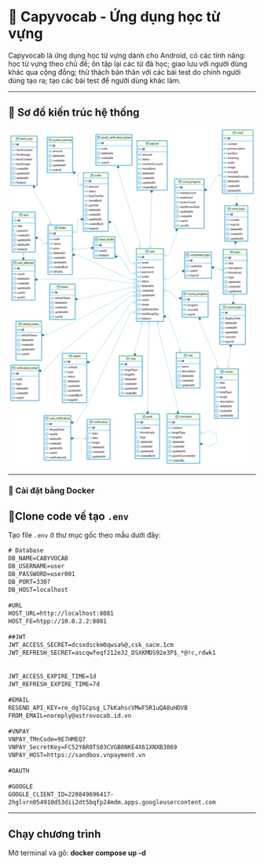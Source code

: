 # 🚀 Capyvocab - Ứng dụng học từ vựng

Capyvocab là ứng dụng học từ vựng dành cho Android, có các tính năng: học từ vựng theo chủ đề; ôn tập lại các từ đã học; giao lưu với người dùng khác qua cộng đồng; thử thách bản thân với các bài test do chính người dùng tạo ra; tạo các bài test để người dùng khác làm.

---

## 🧠 Sơ đồ kiến trúc hệ thống

<img src="./diagram.png" alt="Sơ đồ kiến trúc hệ thống" width="700"/>


---

### 🐳 Cài đặt bằng Docker

## 🔧Clone code về tạo `.env`

Tạo file `.env` ở thư mục gốc theo mẫu dưới đây:

```env
# Database
DB_NAME=CABYVOCAB
DB_USERNAME=user
DB_PASSWORD=user001
DB_PORT=3307
DB_HOST=localhost

#URL
HOST_URL=http://localhost:8081
HOST_FE=htpp://10.0.2.2:8081

##JWT
JWT_ACCESS_SECRET=dcsxdsckm0qwsa%@,csk_sacm.1cm
JWT_REFRESH_SECRET=ascqwfeqf212e32_DSXKMDS92e3P$_*@!c,rdwk1


JWT_ACCESS_EXPIRE_TIME=1d
JWT_REFRESH_EXPIRE_TIME=7d

#EMAIL
RESEND_API_KEY=re_dgTGCpsg_L7kKahscVMwF5R1uQA8uHDVB
FROM_EMAIL=noreply@astrovocab.id.vn

#VNPAY
VNPAY_TMnCode=9E7HMEQ7
VNPAY_SecretKey=FC52YAR0TS03CVGB8NKE4X61XNXB3069
VNPAY_HOST=https://sandbox.vnpayment.vn

#OAUTH

#GOOGLE
GOOGLE_CLIENT_ID=220849696417-2hglvrn054910d53dii2dt5bqfp24mdm.apps.googleusercontent.com
```

---

## Chạy chương trình

Mở terminal và gõ: <b>docker compose up -d</b>
